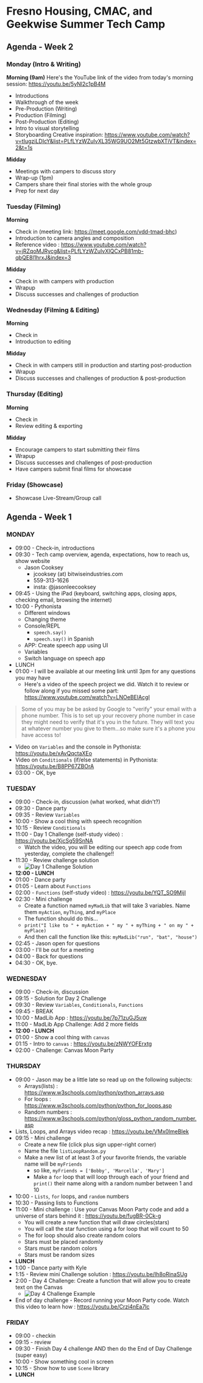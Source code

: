 # Fresno Housing, CMAC, and Geekwise Summer Tech Camp #
## Agenda - Week 2 ##

### Monday (Intro & Writing) ###
__Morning (9am)__ Here's the YouTube link of the video from today's morning session:
https://youtu.be/5yNl2c1pB4M
- Introductions
- Walkthrough of the week
- Pre-Production (Writing)
- Production (Filming)
- Post-Production (Editing)
- Intro to visual storytelling
- Storyboarding
Creative inspiration: https://www.youtube.com/watch?v=tIugziLDIcY&list=PLfLYzWZuIvXL35WG9UO2Mt5GtzwbXTiVT&index=2&t=1s

__Midday__
- Meetings with campers to discuss story
- Wrap-up (1pm)
- Campers share their final stories with the whole group
- Prep for next day


### Tuesday (Filming) ###
__Morning__
- Check in (meeting link: https://meet.google.com/vdd-tmad-bhc)
- Introduction to camera angles and composition
- Reference video : https://www.youtube.com/watch?v=jRZqoMJRycg&list=PLfLYzWZuIvXIQCxPB81mb-qbQE8l1hrxJ&index=3

__Midday__
- Check in with campers with production
- Wrapup
- Discuss successes and challenges of production


### Wednesday (Filming & Editing) ###
__Morning__
- Check in
- Introduction to editing

__Midday__
- Check in with campers still in production and starting post-production
- Wrapup
- Discuss successes and challenges of production & post-production


### Thursday (Editing) ###
__Morning__
- Check in
- Review editing & exporting

__Midday__
- Encourage campers to start submitting their films
- Wrapup
- Discuss successes and challenges of post-production
- Have campers submit final films for showcase


### Friday (Showcase) ###
- Showcase Live-Stream/Group call



## Agenda - Week 1 ##

### MONDAY ###
- 09:00 - Check-in, introductions   
- 09:30 - Tech camp overview, agenda, expectations, how to reach us, show website
  - Jason Cooksey
      - jcooksey (at) bitwiseindustries.com
      - 559-313-1626
      - insta: @jasonleecooksey
- 09:45 - Using the iPad (keyboard, switching apps, closing apps, checking email, browsing the internet)
- 10:00 - Pythonista
  - Different windows
  - Changing theme
  - Console/REPL
    - ```speech.say()```
    - ```speech.say()``` in Spanish
  - APP: Create speech app using UI
  - Variables
  - Switch language on speech app
- LUNCH
- 01:00 - I will be available at our meeting link until 3pm for any questions you may have
  - Here's a video of the speech project we did. Watch it to review or follow along if you missed some part: https://www.youtube.com/watch?v=LNOeBElAcgI

> Some of you may be be asked by Google to "verify" your email with a phone number. This is to set up your recovery phone number in case they might need to verify that it's you in the future. They will text you at whatever number you give to them...so make sure it's a phone you have access to!   

  - Video on ```Variables``` and the console in Pythonista: https://youtu.be/xAvQqctaXEo
  - Video on ```Conditionals``` (if/else statements) in Pythonista: https://youtu.be/B8PP67ZBOrA
  - 03:00 - OK, bye


### TUESDAY ###
- 09:00 - Check-in, discussion (what worked, what didn't?)
- 09:30 - Dance party
- 09:35 - Review ```Variables```
- 10:00 - Show a cool thing with speech recognition
- 10:15 - Review ```Conditionals```
- 11:00 - Day 1 Challenge (self-study video) : https://youtu.be/XjcSg59SnNA
  - Watch the video, you will be editing our speech app code from yesterday, complete the challenge!!
- 11:30 - Review challenge solution
  - ![Day 1 Challenge Solution](https://github.com/zeromile/fresnotechcamp/blob/master/screenshots/day01-challenge-solution.jpg)
- __12:00 - LUNCH__
- 01:00 - Dance party
- 01:05 - Learn about ```Functions```
- 02:00 - ```Functions``` (self-study video) : https://youtu.be/YQT_SO9MijI
- 02:30 - Mini challenge
  - Create a function named ```myMadLib``` that will take 3 variables. Name them ```myAction```, ```myThing```, and ```myPlace```
  - The function should do this...
  - ```print("I like to " + myAction + " my " + myThing + " on my " + myPlace)```
  - And then call the function like this: ```myMadLib("run", "bat", "house")```
- 02:45 - Jason open for questions
- 03:00 - I'll be out for a meeting
- 04:00 - Back for questions
- 04:30 - OK, bye.


### WEDNESDAY ###
- 09:00 - Check-in, discussion
- 09:15 - Solution for Day 2 Challenge
- 09:30 - Review ```Variables```, ```Conditionals```, ```Functions```
- 09:45 - BREAK
- 10:00 - MadLib App : https://youtu.be/7p71zuGJ5uw
- 11:00 - MadLib App Challenge: Add 2 more fields
- __12:00 - LUNCH__
- 01:00 - Show a cool thing with ```canvas```
- 01:15 - Intro to ```canvas``` : https://youtu.be/zNWYOFErxtg
- 02:00 - Challenge: Canvas Moon Party


### THURSDAY ###
- 09:00 - Jason may be a little late so read up on the following subjects:
  - Arrays(lists) : https://www.w3schools.com/python/python_arrays.asp
  - For loops : https://www.w3schools.com/python/python_for_loops.asp
  - Random numbers : https://www.w3schools.com/python/gloss_python_random_number.asp
- Lists, Loops, and Arrays video recap : https://youtu.be/VMx0lmeBIek
- 09:15 - Mini challenge
  - Create a new file (click plus sign upper-right corner)
  - Name the file ```listLoopRandom.py```
  - Make a new list of at least 3 of your favorite friends, the variable name will be ```myFriends```
    - so like, ```myFriends = ['Bobby', 'Marcella', 'Mary']```
    - Make a ```for``` loop that will loop through each of your friend and ```print()``` their name along with a random number between 1 and 10
- 10:00 - ```Lists```, ```for``` loops, and ```random``` numbers
- 10:30 - Passing lists to Functions
- 11:00 - Mini challenge : Use your Canvas Moon Party code and add a universe of stars behind it : https://youtu.be/fugBR-0Ck-g
  - You will create a new function that will draw circles(stars)
  - You will call the star function using a for loop that will count to 50
  - The for loop should also create random colors
  - Stars must be placed randomly
  - Stars must be random colors
  - Stars must be random sizes
- __LUNCH__
- 1:00 - Dance party with Kyle
- 1:15 - Review mini Challenge solution : https://youtu.be/Ih8oRinaSUg
- 2:00 - Day 4 Challenge: Create a function that will allow you to create text on the Canvas
  - ![Day 4 Challenge Example](https://github.com/zeromile/fresnotechcamp/blob/master/screenshots/day04-challenge-solution.jpg)
- End of day challenge - Record running your Moon Party code. Watch this video to learn how : https://youtu.be/Crzi4nEa7lc


### FRIDAY ###
- 09:00 - checkin
- 09:15 - review
- 09:30 - Finish Day 4 challenge AND then do the End of Day Challenge (super easy)
- 10:00 - Show something cool in screen
- 10:15 - Show how to use ```Scene``` library
- __LUNCH__
